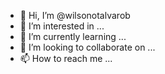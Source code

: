 - 👋 Hi, I’m @wilsonotalvarob
- 👀 I’m interested in ...
- 🌱 I’m currently learning ...
- 💞️ I’m looking to collaborate on ...
- 📫 How to reach me ...

<!---
wilsonotalvarob/wilsonotalvarob is a ✨ special ✨ repository because its `README.md` (this file) appears on your GitHub profile.
You can click the Preview link to take a look at your changes.
--->
